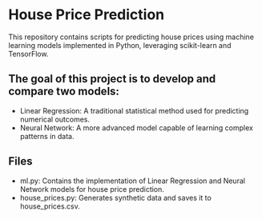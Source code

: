 # House Price Prediction
This repository contains scripts for predicting house prices using machine learning models implemented in Python, leveraging scikit-learn and TensorFlow.

## The goal of this project is to develop and compare two models:

- Linear Regression: A traditional statistical method used for predicting numerical outcomes.
- Neural Network: A more advanced model capable of learning complex patterns in data.

## Files

- ml.py: Contains the implementation of Linear Regression and Neural Network models for house price prediction.
- house_prices.py: Generates synthetic data and saves it to house_prices.csv.
